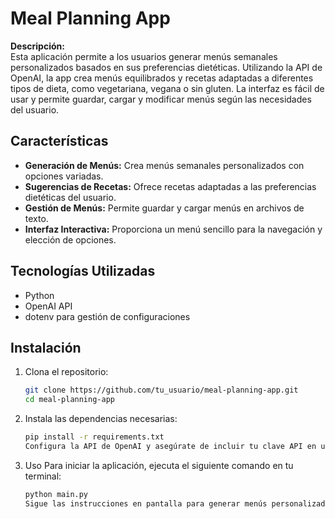 # Meal Planning App

**Descripción:**  
Esta aplicación permite a los usuarios generar menús semanales personalizados basados en sus preferencias dietéticas. Utilizando la API de OpenAI, la app crea menús equilibrados y recetas adaptadas a diferentes tipos de dieta, como vegetariana, vegana o sin gluten. La interfaz es fácil de usar y permite guardar, cargar y modificar menús según las necesidades del usuario.

## Características

- **Generación de Menús:** Crea menús semanales personalizados con opciones variadas.
- **Sugerencias de Recetas:** Ofrece recetas adaptadas a las preferencias dietéticas del usuario.
- **Gestión de Menús:** Permite guardar y cargar menús en archivos de texto.
- **Interfaz Interactiva:** Proporciona un menú sencillo para la navegación y elección de opciones.

## Tecnologías Utilizadas

- Python
- OpenAI API
- dotenv para gestión de configuraciones

## Instalación

1. Clona el repositorio:
   ```bash
   git clone https://github.com/tu_usuario/meal-planning-app.git
   cd meal-planning-app

2. Instala las dependencias necesarias:
    ```bash
    pip install -r requirements.txt
    Configura la API de OpenAI y asegúrate de incluir tu clave API en un archivo .env.

3. Uso
    Para iniciar la aplicación, ejecuta el siguiente comando en tu terminal:
    ```bash
    python main.py
    Sigue las instrucciones en pantalla para generar menús personalizados y explorar recetas.
